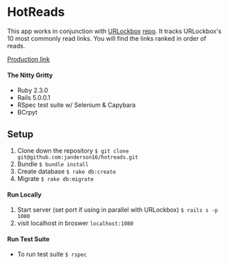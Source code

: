# HotReads

This app works in conjunction with [URLockbox](https://obscure-basin-69091.herokuapp.com/links) [repo](https://github.com/janderson16/m4-final). It tracks URLockbox's 10 most commonly read links. You will find the links ranked in order of reads.

[Production link](https://peaceful-anchorage-24168.herokuapp.com/)

#### The Nitty Gritty
* Ruby 2.3.0
* Rails 5.0.0.1
* RSpec test suite w/ Selenium & Capybara
* BCrpyt


## Setup

1. Clone down the repository
```$ git clone git@github.com:janderson16/hotreads.git```
1. Bundle
```$ bundle install```
1. Create database
```$ rake db:create```
1. Migrate
```$ rake db:migrate``` 

#### Run Locally
1. Start server (set port if using in parallel with URLockbox)
```$ rails s -p 1080```
1. visit localhost in broswer
```localhost:1080``` 

#### Run Test Suite
* To run test suite
```$ rspec```
